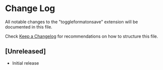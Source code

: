 # Change Log
All notable changes to the "toggleformatonsave" extension will be documented in this file.

Check [Keep a Changelog](http://keepachangelog.com/) for recommendations on how to structure this file.

## [Unreleased]
- Initial release
